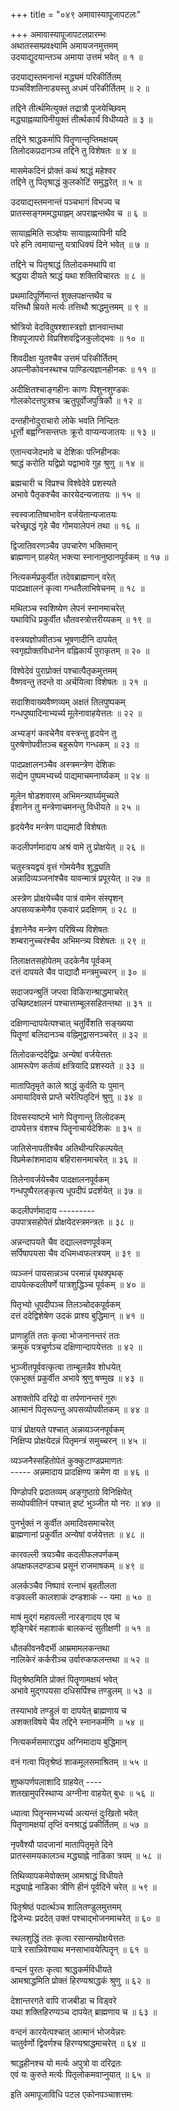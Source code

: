 +++
title = "०४९ अमावास्यापूजापटलः"

+++
अमावास्यापूजापटलप्रारम्भः    
अथातस्सम्प्रवक्ष्यामि अमायजनमुत्तमम्  
उदयाद्युदयान्तञ्च अमाया उत्तमं भवेत् ॥ १ ॥


उदयाद्यस्तमनान्तं मद्ध्यमं परिकीर्तितम्  
पञ्चविंशतिनाड्यस्तु अधमं परिकीर्तितम् ॥ २ ॥


तद्दिने तीर्त्थमित्युक्तं तद्रात्रौ पूजयेच्छिवम्  
मद्ध्याह्नव्यापिनीयुक्तं तीर्त्थकार्यं विधीय्यते ॥ ३ ॥


तद्दिने श्राद्धकर्मापि पितॄणान्तृप्तिमक्षयम्  
तिलोदकप्रदानञ्च तद्दिने तु विशेषतः ॥ ४ ॥


मासमेकदिनं प्रोक्तं कथं श्राद्धं महेश्वर  
तद्दिने तु पितृश्राद्धं कुलकोटिं समुद्धरेत् ॥ ५ ॥


उदयाद्यस्तमनान्तं पञ्चभागं विभज्य च  
प्रातस्सङ्गममद्ध्याह्नम् अपराह्णन्तथैव च ॥ ६ ॥


सायाह्नमिति सञ्ज्ञेयः सायाह्नव्यापिनी यदि  
परे हनि त्वमायान्तु यत्राधिक्यं दिने भवेत् ॥ ७ ॥


तद्दिने च पितृश्राद्धं तिलोदकमथापि वा  
श्रद्धया दीयते श्राद्धं यथा शक्तिविचारतः ॥ ८ ॥


प्रथमादिपूर्णिमान्तं शुक्लपक्षन्तथैव च  
यत्तिथौ म्रियते मर्त्यः तत्तिथौ श्राद्धमुत्तमम् ॥ ९ ॥


श्रोत्रियो वेदविदुषश्शास्त्रज्ञो ज्ञानवान्तथा  
शिवपूजापरो विप्रश्शिवद्विजकुलोद्भवः ॥ १० ॥


शिवदीक्षा युतश्चैव उत्तमं परिकीर्तितम्  
अपत्नीकोवनस्थश्च पाण्डित्यज्ञानहीनकः ॥ ११ ॥



अदीक्षितश्चाङ्गहीनः काणः पिशुनशुण्डकः  
गोलकोदत्तपुत्रश्च ऋतुपूर्वोजपुत्रिकौ ॥ १२ ॥


दन्तहीनोदुराचारो लोके भवति निन्दितः  
धूर्त्तो बह्वग्निसन्तप्तः क्रूरो वाप्यन्यजातयः ॥ १३ ॥


एतान्त्यजेदभावे च देशिकः पत्निहीनकः  
श्राद्धं करोति यद्विप्रो यद्वाभावे गुह श्रुणु ॥ १४ ॥


ब्रह्मचारी च विप्रश्च विश्वेदेवे प्रशस्यते  
अभावे पैतृकश्चैव कारयेदन्यजातयः ॥ १५ ॥


स्वस्वजातिष्वभावेन वर्जयेतान्यजातयः  
चरेच्छ्राद्धं गृहे चैव गोमयालेपनं तथा ॥ १६ ॥


द्विजातिवरणञ्चैव उपचारेण भक्तिमान्  
ब्राह्मणान् ग्राहयेत् भक्त्या स्नानानुष्ठानपूर्वकम् ॥ १७ ॥


नित्यकर्मप्रकुर्वीत तदेवब्राह्मणान् वरेत्  
पादप्रक्षालनं कृत्वा गन्धतैलाभिषेचनम् ॥ १८ ॥


मथितञ्च स्वशिष्येण लेपनं स्नानमाचरेत्  
यथाविधि प्रकुर्वीत धौतवस्त्रोत्तरीय्यकम् ॥ १९ ॥


वस्त्रयज्ञोपवीतञ्च भूषणादीनि दापयेत्  
स्वगृह्योक्तविधानेन वह्निकार्यं पुराकृतम् ॥ २० ॥


विश्वेदेवं पुराप्रोक्तं पश्चात्पैतृकमुत्तमम्  
वैष्णवन्तु तदन्ते वा अर्चयित्वा विशेषतः ॥ २१ ॥


सदाशिवाख्यवैष्णव्यम् अक्षतं तिलपुष्पकम्  
गन्धपुष्पादिनाभ्यर्च्य मूलेनावाहयेत्ततः ॥ २२ ॥


अभ्यङ्गं कवचेनैव वस्त्रन्तु हृदयेन तु  
पुरुषेणोपवीतञ्च बहुरूपेण गन्धकम् ॥ २३ ॥


पादप्रक्षालनञ्चैव अस्त्रमन्त्रेण देशिकः  
सद्येन पुष्पमभ्यर्च्य पाद्यमाचमनार्घ्यकम् ॥ २४ ॥


मूलेन षोडशवारम् अभिमन्त्र्यार्घ्यमुच्यते  
ईशानेन तु मन्त्रेणाचमनन्तु विधीयते ॥ २५ ॥


हृदयेनैव मन्त्रेण पाद्यमादौ विशेषतः  

कदलीपर्णमादाय अश्रं वामे तु प्रोक्षयेत् ॥ २६ ॥


चतुस्त्रयद्वयं वृत्तं गोमयेनैव शुद्ध्यति  
अन्नादिव्यञ्जनांश्चैव यावन्मात्रं प्रपूरयेत् ॥ २७ ॥


अस्त्रेण प्रोक्षयेच्चैव पात्रं वामेन संस्पृशन्  
अपसव्यक्रमेणैव एकवारं प्रदक्षिणम् ॥ २८ ॥


ईशानेनैव मन्त्रेण परिषिच्य विशेषतः  
शम्बरानुच्चरंश्चैव अभिमन्त्र्य विशेषतः ॥ २९ ॥


तिलाक्षतसहोपेतम् उदकेनैव पूर्वकम्  
दत्तं दापयते चैव पाद्यादौ मन्त्रमुच्चरन् ॥ ३० ॥


सदाजपन्श्रुतिं जप्त्वा विकिरान्श्राद्धमाचरेत्  
उच्छिष्टक्षालनं पश्चात्ताम्बूलसहितन्तथा ॥ ३१ ॥


दक्षिणान्दापयेत्पश्चात् चतुर्विंशति सङ्ख्यया  
पितॄणां बलिदानञ्च वह्निमुद्वासनञ्चरेत् ॥ ३२ ॥


तिलोदकन्ददेद्विप्रः अन्येषां वर्जयेत्ततः  
आमरूपेण कर्तव्यं क्षत्रियादि प्रशस्यते ॥ ३३ ॥


मातापितृमृते काले श्राद्धं कुर्वति यः पुमान्  
अमायादिवसे प्राप्ते चरेत्पितृदिनं श्रुणु ॥ ३४ ॥


दिवसस्याष्टमे भागे पितॄणान्तु तिलोदकम्  
दापयेत्तत्र वंशश्च पितॄनाचार्यदेशिकः ॥ ३५ ॥


जातिसेनापतींश्चैव अतिथीन्परिकल्पयेत्  
विप्रमेकांशमादाय बहिरासनमाचरेत् ॥ ३६ ॥


तिलेनावर्जयेच्चैव पादक्षालनपूर्वकम्  
गन्धपुष्पैरलङ्कृत्य धूपदीपं प्रदर्शयेत् ॥ ३७ ॥


कदलीपर्णमादाय ---------  
उपपात्रसहोपेतं प्रोक्षयेदस्त्रमन्त्रतः ॥ ३८ ॥


अन्नन्दापयते चैव दद्याल्लवणपूर्वकम्  
सर्पिषापयसा चैव दधिमध्वफलत्रयम् ॥ ३९ ॥


व्यञ्जनं पायसान्नञ्च परमान्नं पृथक्पृथक्  
दापयेत्कदलीपर्णे पात्रशुद्धिञ्च पूर्वकम् ॥ ४० ॥



पितृभ्यो धूपदीपञ्च तिलञ्चोदकपूर्वकम्  
दत्तं ददेद्विशेषेण उदकं प्राश्य बुद्धिमान् ॥ ४१ ॥


प्राणाहुतिं ततः कृत्वा भोजनानन्तरं ततः  
क्रमुकं पत्रचूर्णञ्च दक्षिणान्दापयेत्ततः ॥ ४२ ॥


भुञ्जीतपूर्ववत्कृत्वा ताम्बूलन्नैव शोधयेत्  
एकभुक्तं प्रकुर्वीत अभावे श्रुणु षण्मुख ॥ ४३ ॥


अशक्तोपि दरिद्रो वा तर्पणानन्तरं गुरुः  
आत्मानं पितृरूपन्तु अपसव्योपवीतकम् ॥ ४४ ॥


पात्रं प्रोक्षयते पश्चात् अन्नव्यञ्जनपूर्वकम्  
निक्षिप्य प्रोक्षयेदन्नं पितृमन्त्रं समुच्चरन् ॥ ४५ ॥


व्यञ्जनैस्सहितोपेतं कुक्कुटाण्डप्रमाणतः  
----- अन्नमादाय प्रादक्षिण्य क्रमेण वा ॥ ४६ ॥


पिण्डोपरि प्रदातव्यम् अङ्गुष्ठाग्रे विनिक्षिपेत्  
सव्योपवीतिनं पश्चात् इष्टं भुञ्जीत यो नरः ॥ ४७ ॥


पुनर्भुक्तं न कुर्वीत अमादिवसमाचरेत्  
ब्राह्मणानां प्रकुर्वीत अन्येषां वर्जयेत्ततः ॥ ४८ ॥


कारवल्ली त्रयञ्चैव कदलीफलपर्णकम्  
अपक्षफलदण्डञ्च प्रसूनं राजमाषकम् ॥ ४९ ॥


अलर्कञ्चैव निष्पावं रत्नाभं बृहतीलता  
वज्रवल्ली कालशाकं दण्डशाकं -- यमा ॥ ५० ॥


माषं मुद्गं महावल्ली नारङ्गादय एव च  
शृङ्गिबेरं महाशाकं बालकन्दं सुतीक्षणी ॥ ५१ ॥


धौतकीवनवैदर्भी आम्रमामलकन्तथा  
नालिकेरं कर्करीञ्च उर्वारुकफलन्तथा ॥ ५२ ॥


पितृश्रेष्ठमिति प्रोक्तं पितॄणामक्षयं भवेत्  
अभावे मुद्गपयसा दधिसर्पिश्च तण्डुलम् ॥ ५३ ॥


तस्याभावे तण्डुलं वा दापयेत् ब्राह्मणाय च  
अशक्तविषये चैव तद्दिने स्नानकर्मणि ॥ ५४ ॥


नित्यकर्मसमाराद्ध्य अग्निमादाय बुद्धिमान्  

वनं गत्वा पितृश्रेष्ठं शाकमूलसमाश्रितम् ॥ ५५ ॥


शुष्कपर्णपलाशादि ग्राहयेत् ----  
शतखामुपरिस्थाप्य अग्नीना वाहयेत् बुधः ॥ ५६ ॥


ध्यात्वा पितॄन्समभ्यर्च्य अत्यन्तं दुःखितो भवेत्  
पितॄणामक्षयां तृप्तिं वनश्राद्धं प्रकीर्तितम् ॥ ५७ ॥


नृपवैश्यौ पादजानां मातापितृमृते दिने  
प्रातस्समयकालञ्च मद्ध्याह्ने नाडिका त्रयम् ॥ ५८ ॥


तिथिव्यापकमेवोक्तम् आमश्राद्धं विधीयते  
मद्ध्याह्ने नाडिका त्रीणि हीनं पूर्वदिने चरेत् ॥ ५९ ॥


पितृश्रेष्ठं पदार्त्थञ्च शालितण्डुलमुत्तमम्  
द्विजेभ्यः प्रददेत् उक्तं पश्चाद्भोजनमाचरेत् ॥ ६० ॥


स्थलशुद्धिं ततः कृत्वा रसान्सम्प्रोक्षयेत्ततः  
पात्रे रसान्निवेश्याथ मनसाभावयेत्पितॄन् ॥ ६१ ॥


वन्दनं पुरतः कृत्वा श्राद्धकर्मविधीयते  
आमश्राद्धमिति प्रोक्तं हिरण्यश्राद्धकं श्रुणु ॥ ६२ ॥


देशान्तरगते वापि राजबीडा च विड्वरे  
यथा शक्तिहिरण्यञ्च दापयेत् ब्राह्मणाय च ॥ ६३ ॥


वन्दनं कारयेत्पश्चात् आत्मानं भोजयेन्नरः  
चातुर्वर्णो द्विवर्णश्च हिरण्यश्राद्धमाचरेत् ॥ ६४ ॥


श्राद्धहीनश्च यो मर्त्यः अपुत्रो वा दरिद्रतः  
एवं यः कुरुते मर्त्यः पितृलोकमवाप्नुयात् ॥ ६५ ॥


इति अमापूजाविधि पटल एकोनपञ्चाशत्तमः  
